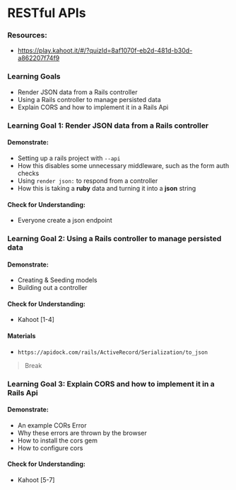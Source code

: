 # RESTful APIs

### Resources: 

* <https://play.kahoot.it/#/?quizId=8af1070f-eb2d-481d-b30d-a862207f74f9>



### Learning Goals

- Render JSON data from a Rails controller
- Using a Rails controller to manage persisted data  
- Explain CORS and how to implement it in a Rails Api


### Learning Goal 1: Render JSON data from a Rails controller

#### Demonstrate:

- Setting up a rails project with `--api`
- How this disables some unnecessary middleware, such as the form auth checks
- Using `render json:` to respond from a controller
- How this is taking a **ruby** data and turning it into a **json** string

#### Check for Understanding: 

* Everyone create a json endpoint



### Learning Goal 2: Using a Rails controller to manage persisted data  

#### Demonstrate:

* Creating & Seeding models 
* Building out a controller

#### Check for Understanding: 

* Kahoot [1-4]

#### Materials

- `https://apidock.com/rails/ActiveRecord/Serialization/to_json`




> Break



### Learning Goal 3: Explain CORS and how to implement it in a Rails Api

#### Demonstrate:

* An example CORs Error
* Why these errors are thrown by the browser
* How to install the cors gem
* How to configure cors

#### Check for Understanding: 

* Kahoot [5-7]
